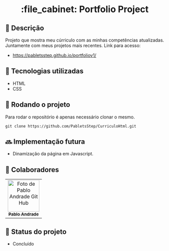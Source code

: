 <h1 align="center">:file_cabinet: Portfolio Project</h1>

## :memo: Descrição
Projeto que mostra meu cúrriculo com as minhas competências atualizadas.<br>
Juntamente com meus projetos mais recentes.
Link para acesso:
* https://pabletsstep.github.io/portfoliov1/

<!--## :books: Funcionalidades
//* <b>Funcionalidade 1</b>: O que essa funcionalidade faz?-->

## :wrench: Tecnologias utilizadas
* HTML
* CSS

## :rocket: Rodando o projeto
Para rodar o repositório é apenas necessário clonar o mesmo.
```
git clone https://github.com/PabletsStep/CurriculoHtml.git
```
## :soon: Implementação futura
* Dinamização da página em Javascript.

## :handshake: Colaboradores
<table>
  <tr>
    <td align="center">
      <a href="http://github.com/pabletsstep">
        <img src="https://avatars.githubusercontent.com/u/139282386?v=4" width="100px;" alt="Foto de Pablo Andrade Git Hub"/><br>
        <sub>
          <b>Pablo Andrade</b>
        </sub>
      </a>
    </td>
  </tr>
</table>

## :dart: Status do projeto
* Concluído
